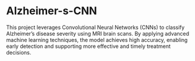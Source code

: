 # Alzheimer-s-CNN
This project leverages Convolutional Neural Networks (CNNs) to classify Alzheimer’s disease severity using MRI brain scans. By applying advanced machine learning techniques, the model achieves high accuracy, enabling early detection and supporting more effective and timely treatment decisions.
